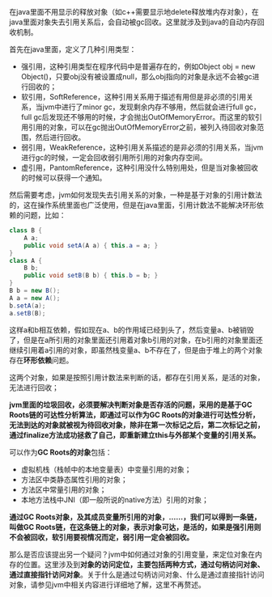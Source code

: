 在java里面不用显示的释放对象（如c++需要显示地delete释放堆内存对象），在java里面对象失去引用关系后，会自动被gc回收。这里就涉及到java的自动内存回收机制。

首先在java里面，定义了几种引用类型：

- 强引用，这种引用类型在程序代码中是普遍存在的，例如Object obj = new Object()，只要obj没有被设置成null，那么obj指向的对象是永远不会被gc进行回收的；
- 软引用，SoftReference，这种引用关系用于描述有用但是非必须的引用关系，当jvm中进行了minor gc，发现剩余内存不够用，然后就会进行full gc，full gc后发现还不够用的时候，才会抛出OutOfMemoryError。而这里的软引用引用的对象，可以在gc抛出OutOfMemoryError之前，被列入待回收对象范围，然后进行回收。
- 弱引用，WeakReference，这种引用关系描述的是非必须的引用关系，当jvm进行gc的时候，一定会回收弱引用所引用的对象内存空间。
- 虚引用，PantomReference，这种引用没什么特别用处，但是当对象被回收的时候可以获得一个通知。

然后需要考虑，jvm如何发现失去引用关系的对象，一种是基于对象的引用计数法的，这在操作系统里面也广泛使用，但是在java里面，引用计数法不能解决环形依赖的问题，比如：

```java
class B {
    A a;
    public void setA(A a) { this.a = a; }
}
class A {
    B b;
    public void setB(B b) { this.b = b; }
}
B b = new B();
A a = new A();
b.setA(a);
a.setB(B);
```

这样a和b相互依赖，假如现在a、b的作用域已经到头了，然后变量a、b被销毁了，但是在a所引用的对象里面还引用着对象b引用的对象，在b引用的对象里面还继续引用着a引用的对象，即虽然栈变量a、b不存在了，但是由于堆上的两个对象存在**环形依赖**问题。

这两个对象，如果是按照引用计数法来判断的话，都存在引用关系，是活的对象，无法进行回收；

**jvm里面的垃圾回收，必须要解决判断对象是否存活的问题，采用的是基于GC Roots链的可达性分析算法，即通过可以作为GC Roots的对象进行可达性分析，无法到达的对象就被视为待回收对象，除非在第一次标记之后，第二次标记之前，通过finalize方法成功拯救了自己，即重新建立this与外部某个变量的引用关系。**

可以作为**GC Roots的对象**包括：

- 虚拟机栈（栈帧中的本地变量表）中变量引用的对象；
- 方法区中类静态属性引用的对象；
- 方法区中常量引用的对象；
- 本地方法栈中JNI（即一般所说的native方法）引用的对象；

**通过GC Roots对象，及其成员变量所引用的对象，……，我们可以得到一条链，叫做GC Roots链，在这条链上的对象，表示对象可达，是活的，如果是强引用则不会被回收，软引用要视情况而定，弱引用一定会被回收。**

那么是否应该提出另一个疑问？jvm中如何通过对象的引用变量，来定位对象在内存的位置。这里涉及到**对象的访问定位，主要包括两种方式，通过句柄访问对象、通过直接指针访问对象**。关于什么是通过句柄访问对象、什么是通过直接指针访问对象，请参见jvm中相关内容进行详细地了解，这里不再赘述。

